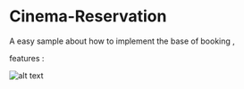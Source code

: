 Cinema-Reservation
==================

A easy sample about how to implement the base of booking ,

features : 




![alt text](https://dl.dropboxusercontent.com/u/23971112/cinamabooking.JPG "Title")

